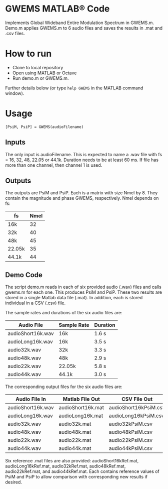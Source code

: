 # GWEMS MATLAB® Code
Implements Global Wideband Entire Modulation Spectrum in GWEMS.m.
Demo.m applies GWEMS.m to 6 audio files and saves the results in .mat and .csv files.

# How to run
* Clone to local repository  
* Open using MATLAB or Octave  
* Run demo.m or GWEMS.m.

Further details below (or type `help GWEMS` in the MATLAB command window).

# Usage

```
[PsiM, PsiP] = GWEMS(audioFilename)
```

## Inputs

The only input is audioFilename.  This is expected to name a .wav file with fs = 16, 32, 48, 22.05 or 44.1k. Duration needs to be at least 60 ms.  If file has more than one channel, then channel 1 is used. 

## Outputs

The outputs are PsiM and PsiP. Each is a matrix with size Nmel by 8. They contain the magnitude and phase GWEMS, respectively. Nmel depends on fs:

|   fs     |  Nmel   |
|----------|---------|
|  16k     |  32     |
|  32k     |  40     |
|  48k     |  45     |
|  22.05k  |  35     |
|  44.1k   |  44     |

## Demo Code

The script demo.m reads in each of six provided audio (.wav) files and calls gwems.m for each one.  This produces PsiM and PsiP.  These two results are stored in a single Matlab data file (.mat). In addition, each is stored individual in a CSV (.csv) file. 

The sample rates and durations of the six audio files are:

|   Audio File      |  Sample Rate |Duration|
|-------------------|--------------|--------|
| audioShort16k.wav |      16k     |  1.6 s |
| audioLong16k.wav  |      16k     |  3.5 s |
| audio32k.wav      |      32k     |  3.3 s |
| audio48k.wav      |      48k     |  2.9 s |
| audio22k.wav      |      22.05k  |  5.8 s |
| audio44k.wav      |      44.1k   |  3.0 s |

The corresponding output files for the six audio files are:

|   Audio File In   |  Matlab File Out  | CSV File Out          | CSV File Out         |
|-------------------|-------------------|-----------------------|----------------------|
| audioShort16k.wav | audioShort16k.mat |audioShort16kPsiM.csv  |audioShort16kPsiP.csv |
| audioLong16k.wav  | audioLong16k.mat  |audioLong16kPsiM.csv   |audioLong16kPsiP.csv  |
| audio32k.wav      | audio32k.mat      |audio32kPsiM.csv       |audio32kPsiP.csv      |
| audio48k.wav      | audio48k.mat      |audio48kPsiM.csv       |audio48kPsiP.csv      |
| audio22k.wav      | audio22k.mat      |audio22kPsiM.csv       |audio22kPsiP.csv      |
| audio44k.wav      | audio44k.mat      |audio44kPsiM.csv       |audio44kPsiP.csv      |

Six reference .mat files are also provided: audioShort16kRef.mat, audioLong16kRef.mat, audio32kRef.mat, audio48kRef.mat, audio22kRef.mat, and audio44kRef.mat.  Each contains reference values of PsiM and PsiP to allow comparison with corresponding new results if desired.